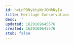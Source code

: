 ```yaml
---
id: hxLnPDNyktyNrJONhNyIu
title: Heritage Conservation
desc: ''
updated: 1629169645576
created: 1629169645576
stub: false
---
```



